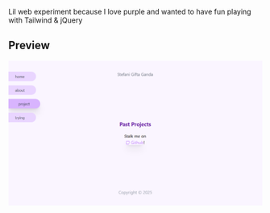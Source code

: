 Lil web experiment because I love purple and wanted to have fun playing with Tailwind & jQuery

## Preview
![Screenshot](./screenshot.png)
